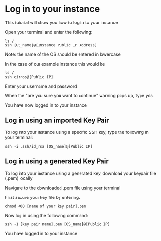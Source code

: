 # Log in to your instance

This tutorial will show you how to log in to your instance

Open your terminal and enter the following:

```shell script
ls /
ssh [OS_name]@[Instance Public IP Address]
```

Note: the name of the OS should be entered in lowercase

In the case of our example instance this would be

```shellscript
ls /
ssh cirros@[Public IP]
```

Enter your username and password

When the "are you sure you want to continue" warning pops up, type *yes*

You have now logged in to your instance

## Log in using an imported Key Pair

To log into your instance using a specific SSH key, type the following in your terminal:

```shell script
ssh -i .ssh/id_rsa [OS_name]@[Public IP]
```

## Log in using a generated Key Pair

To log into your instance using a generated key, download your keypair file (.pem) locally

Navigate to the downloaded .pem file using your terminal

First secure your key file by entering:

```shellscript
chmod 400 [name of your key pair].pem
```

Now log in using the following command: 

```shell script
ssh -1 [key pair name].pem [OS_name]@[Public IP]
```

You have logged in to your instance